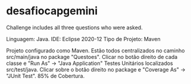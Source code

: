 # desafiocapgemini
Challenge includes all three questions who were asked. 

Linguagem: Java.
IDE: Eclipse 2020-12
Tipo de Projeto: Maven

Projeto configurado como Maven. Estão todos centralizados no caminho src/main/java no package "Questoes". Clicar no botão direito de cada classe e "Run As" -> "Java Application"
Testes Unitários localizados src/test/java. Clicar sobre o botão direito no package e "Coverage As" -> "JUnit Test". 85% de Cobertura.
